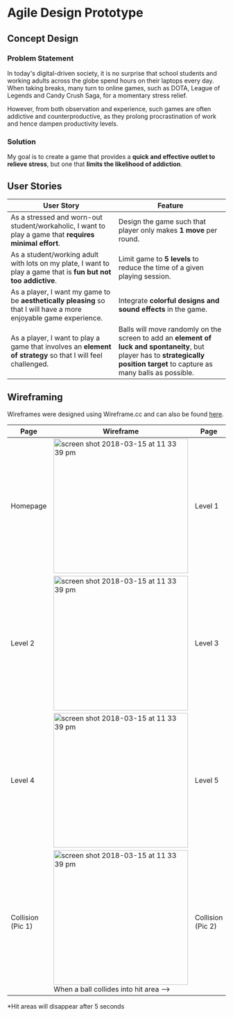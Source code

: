 # Agile Design Prototype

## Concept Design

### Problem Statement

In today's digital-driven society, it is no surprise that school students and working adults across the globe spend hours on their laptops every day. When taking breaks, many turn to online games, such as DOTA, League of Legends and Candy Crush Saga, for a momentary stress relief.

However, from both observation and experience, such games are often addictive and counterproductive, as they prolong procrastination of work and hence dampen productivity levels.

### Solution
My goal is to create a game that provides a **quick and effective outlet to relieve stress**, but one that **limits the likelihood of addiction**.

## User Stories

| User Story | Feature |
| ------------ | ------------------ |
| As a stressed and worn-out student/workaholic, I want to play a game that **requires minimal effort**. | Design the game such that player only makes **1 move** per round. |
| As a student/working adult with lots on my plate, I want to play a game that is **fun but not too addictive**. | Limit game to **5 levels** to reduce the time of a given playing session. |
| As a player, I want my game to be **aesthetically pleasing** so that I will have a more enjoyable game experience. | Integrate **colorful designs and sound effects** in the game. |
| As a player, I want to play a game that involves an **element of strategy** so that I will feel challenged. | Balls will move randomly on the screen to add an **element of luck and spontaneity**, but player has to **strategically position target** to capture as many balls as possible. |

## Wireframing

Wireframes were designed using Wireframe.cc and can also be found [here](https://wireframe.cc/pro/pp/d5cfc292d150803).

| Page | Wireframe | Page | Wireframe |
| -------- | ------------- | ------------- | ------------- |
| Homepage | <img width="310" alt="screen shot 2018-03-15 at 11 33 39 pm" src="https://user-images.githubusercontent.com/22549537/37556203-a0d5c500-2a2d-11e8-84a1-714a7ccab937.png">  | Level 1  | <img width="310" alt="screen shot 2018-03-15 at 11 33 39 pm" src="https://user-images.githubusercontent.com/22549537/37556722-e68ce522-2a34-11e8-939f-23bb42d9d417.png">  |
| Level 2 | <img width="310" alt="screen shot 2018-03-15 at 11 33 39 pm" src="https://user-images.githubusercontent.com/22549537/37556723-e6bbac36-2a34-11e8-9ca5-20d2fe1668f0.png">  | Level 3  | <img width="310" alt="screen shot 2018-03-15 at 11 33 39 pm" src="https://user-images.githubusercontent.com/22549537/37556724-e73f23ae-2a34-11e8-9331-254df83ca92b.png">  |
| Level 4  | <img width="310" alt="screen shot 2018-03-15 at 11 33 39 pm" src="https://user-images.githubusercontent.com/22549537/37556725-e770d124-2a34-11e8-8393-2899ead39eec.png">  | Level 5  | <img width="310" alt="screen shot 2018-03-15 at 11 33 39 pm" src="https://user-images.githubusercontent.com/22549537/37556726-e7a34ab4-2a34-11e8-913b-ba4dc6782cfb.png">  |
| Collision (Pic 1) | <img width="310" alt="screen shot 2018-03-15 at 11 33 39 pm" src="https://user-images.githubusercontent.com/22549537/37556727-e7e18162-2a34-11e8-9721-bb943b0632ad.png"> When a ball collides into hit area --> | Collision (Pic 2)  | <img width="310" alt="screen shot 2018-03-15 at 11 33 39 pm" src="https://user-images.githubusercontent.com/22549537/37556728-e8149660-2a34-11e8-8c08-c1eecebf03a5.png"> --> Another hit area is created |

\*Hit areas will disappear after 5 seconds

